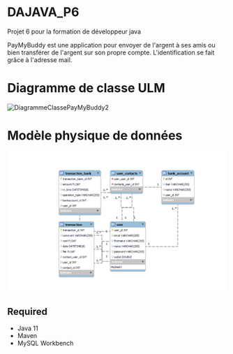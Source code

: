 # DAJAVA_P6
Projet 6 pour la formation de développeur java

PayMyBuddy est une application pour envoyer de l'argent à ses amis ou bien
transférer de l'argent sur son propre compte.
L'identification se fait grâce à l'adresse mail.

# Diagramme de classe ULM 


![DiagrammeClassePayMyBuddy2](https://user-images.githubusercontent.com/57980516/201649333-d295a3f3-b441-4b0f-87d1-6efcad1a5fa8.jpg)

# Modèle physique de données

![ModelePhysiqueDonnee](https://github.com/alsurrusca/DAJAVA_P6/blob/a7bafc167e1c7561135a5a1c3ecf8a493329280e/MPD.png)

## Required 

 * Java 11
 * Maven
 * MySQL Workbench
